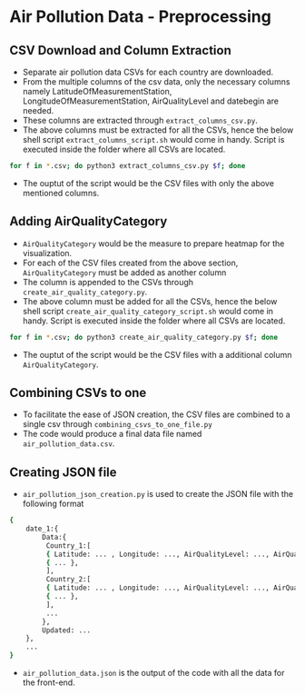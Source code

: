 # Air Pollution Data - Preprocessing

## CSV Download and Column Extraction
* Separate air pollution data CSVs for each country are downloaded.
* From the multiple columns of the csv data, only the necessary columns namely LatitudeOfMeasurementStation, LongitudeOfMeasurementStation, AirQualityLevel and datebegin are needed.
* These columns are extracted through `extract_columns_csv.py`.
* The above columns must be extracted for all the CSVs, hence the below shell script `extract_columns_script.sh` would come in handy.
Script is executed inside the folder where all CSVs are located.
```bash
for f in *.csv; do python3 extract_columns_csv.py $f; done
```
* The ouptut of the script would be the CSV files with only the above mentioned columns.

## Adding AirQualityCategory 
* `AirQualityCategory` would be the measure to prepare heatmap for the visualization.
* For each of the CSV files created from the above section, `AirQualityCategory` must be added as another column
* The column is appended to the CSVs through `create_air_quality_category.py`.
* The above column must be added for all the CSVs, hence the below shell script `create_air_quality_category_script.sh` would come in handy.
Script is executed inside the folder where all CSVs are located.
```bash
for f in *.csv; do python3 create_air_quality_category.py $f; done
```
* The ouptut of the script would be the CSV files with a additional column `AirQualityCategory`.

## Combining CSVs to one
* To facilitate the ease of JSON creation, the CSV files are combined to a single csv through `combining_csvs_to_one_file.py`
* The code would produce a final data file named `air_pollution_data.csv`.
  
## Creating JSON file
* `air_pollution_json_creation.py` is used to create the JSON file with the following format
```bash
{
	date_1:{
		Data:{
		 Country_1:[
		 { Latitude: ... , Longitude: ..., AirQualityLevel: ..., AirQualityCategory: ...},
		 { ... },
		 ],
		 Country_2:[
		 { Latitude: ... , Longitude: ..., AirQualityLevel: ..., AirQualityCategory: ...},
		 { ... },
		 ],
		 ...
		},
		Updated: ...
	},
	...
}
```
* `air_pollution_data.json` is the output of the code with all the data for the front-end.
